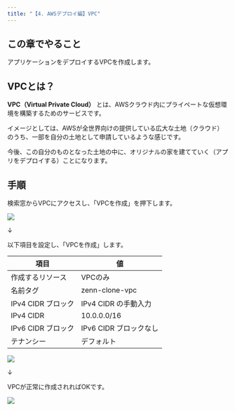 ```yaml
---
title: "【4. AWSデプロイ編】VPC"
---
```


## この章でやること

アプリケーションをデプロイするVPCを作成します。

## VPCとは？

**VPC（Virtual Private Cloud）** とは、AWSクラウド内にプライペートな仮想環境を構築するためのサービスです。

イメージとしては、AWSが全世界向けの提供している広大な土地（クラウド）のうち、一部を自分の土地として申請しているような感じです。

今後、この自分のものとなった土地の中に、オリジナルの家を建てていく（アプリをデプロイする）ことになります。

## 手順

検索窓からVPCにアクセスし、「VPCを作成」を押下します。

![](https://storage.googleapis.com/zenn-user-upload/e60f75f03cf6-20230514.png)

↓

以下項目を設定し、「VPCを作成」します。

|項目|値|
|---|---|
|作成するリソース|VPCのみ|
|名前タグ|zenn-clone-vpc|
|IPv4 CIDR ブロック|IPv4 CIDR の手動入力|
|IPv4 CIDR|10.0.0.0/16|
|IPv6 CIDR ブロック|IPv6 CIDR ブロックなし|
|テナンシー|デフォルト|

![](https://storage.googleapis.com/zenn-user-upload/8b27696b4725-20230514.png)

↓

VPCが正常に作成されればOKです。

![](https://storage.googleapis.com/zenn-user-upload/32a672e4cd8a-20230514.png)
